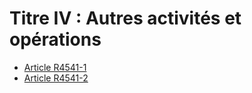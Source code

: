 # Titre IV : Autres activités et opérations 

* [Article R4541-1](./LEGIARTI000020398152.md)
* [Article R4541-2](./LEGIARTI000018528909.md)

